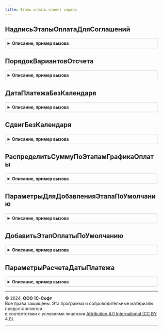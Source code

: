 ```yaml
---
title: Этапы оплаты клиент сервер
---
```



## НадписьЭтапыОплатаДляСоглашений
<details style="margin: 1em 0; padding: 0.5em; border: 1px solid #ccc; border-radius: 6px;">

<summary style="font-weight: bold; cursor: pointer;">Описание, пример вызова</summary>

```bsl

// Возвращает представление условий оплаты для соглашений,
// включающие в себя форму оплаты, этапы оплаты.
//
// Параметры:
// 		Форма - ФормаКлиентскогоПриложения - форма из которой вызвана функция.
//
// Возвращаемое значение:
// 		Строка - представление условий оплаты.
//
Функция НадписьЭтапыОплатаДляСоглашений(Форма) Экспорт
```

Пример вызова
```bsl
Результат = ЭтапыОплатыКлиентСервер.НадписьЭтапыОплатаДляСоглашений(Форма) 
```
</details>

## ПорядокВариантовОтсчета
<details style="margin: 1em 0; padding: 0.5em; border: 1px solid #ccc; border-radius: 6px;">

<summary style="font-weight: bold; cursor: pointer;">Описание, пример вызова</summary>

```bsl

// Порядок вариантов отсрочки.
//
// Возвращаемое значение:
//  Соответствие - Порядок вариантов отсрочки.
Функция ПорядокВариантовОтсчета() Экспорт
```

Пример вызова
```bsl
Результат = ЭтапыОплатыКлиентСервер.ПорядокВариантовОтсчета() 
```
</details>

## ДатаПлатежаБезКалендаря
<details style="margin: 1em 0; padding: 0.5em; border: 1px solid #ccc; border-radius: 6px;">

<summary style="font-weight: bold; cursor: pointer;">Описание, пример вызова</summary>

```bsl

// Возвращает расчетную дату платежа без учета производственного календаря.
//
// Параметры:
//  Параметры - см. ЭтапыОплатыКлиентСервер.ПараметрыРасчетаДатыПлатежа
//
// Возвращаемое значение:
//  Дата - Дата платежа (без учета календаря)
//
Функция ДатаПлатежаБезКалендаря(Параметры) Экспорт
```

Пример вызова
```bsl
Результат = ЭтапыОплатыКлиентСервер.ДатаПлатежаБезКалендаря(Параметры) 
```
</details>

## СдвигБезКалендаря
<details style="margin: 1em 0; padding: 0.5em; border: 1px solid #ccc; border-radius: 6px;">

<summary style="font-weight: bold; cursor: pointer;">Описание, пример вызова</summary>

```bsl

// Возвращает расчетное количество дней от дата события до даты платежа без учета производственного календаря.
//
// Параметры:
//  Параметры - см. ЭтапыОплатыКлиентСервер.ПараметрыРасчетаДатыПлатежа
//
// Возвращаемое значение:
//  Число - Сдвиг, дней (без учета календаря)
//
Функция СдвигБезКалендаря(Параметры) Экспорт
```

Пример вызова
```bsl
Результат = ЭтапыОплатыКлиентСервер.СдвигБезКалендаря(Параметры) 
```
</details>

## РаспределитьСуммуПоЭтапамГрафикаОплаты
<details style="margin: 1em 0; padding: 0.5em; border: 1px solid #ccc; border-radius: 6px;">

<summary style="font-weight: bold; cursor: pointer;">Описание, пример вызова</summary>

```bsl

// Распределяет сумму по этапам оплаты
//
// Параметры:
// ЭтапыГрафика
// 		ЭтапыГрафикаОплаты -ТаблицаЗначений - таблица этапов оплаты, в которой необходимо распределить сумму
// 		СуммаКРаспределениюОплаты - Число - сумма платежей, которую необходимо распределить по этапам
// 		СуммаКРаспределениюЗалога - Число - Необязательный, сумма залога за тару, которую необходимо распределить по этапам
// 		СуммаКРаспределениюВзаиморасчетов - Число - Необязательный, сумма взаиморасчетов документа, которую необходимо распределить по этапам.
// 		СуммаКРаспределениюВзаиморасчетовПоТаре - Число - Необязательный, сумма взаиморасчетов по таре документа, которую необходимо распределить по этапам.
//
Процедура РаспределитьСуммуПоЭтапамГрафикаОплаты(ЭтапыГрафикаОплаты, Знач СуммаКРаспределениюОплаты, Экспорт
```

Пример вызова
```bsl
ЭтапыОплатыКлиентСервер.РаспределитьСуммуПоЭтапамГрафикаОплаты(ЭтапыГрафикаОплаты, СуммаКРаспределениюОплаты, );
```
</details>

## ПараметрыДляДобавленияЭтапаПоУмолчанию
<details style="margin: 1em 0; padding: 0.5em; border: 1px solid #ccc; border-radius: 6px;">

<summary style="font-weight: bold; cursor: pointer;">Описание, пример вызова</summary>

```bsl

// Возвращает структуру параметров для метода ДобавитьЭтапОплатыПоУмолчанию()
//
// Возвращаемое значение:
//  Структура - Структура параметров с ключами:
// * Объект                       - ДокументОбъект - Документ, для которого заполняются этапы графика оплаты
// * ВариантОплаты                - ПеречислениеСсылка.ВариантыКонтроляОплатыКлиентом, ПеречислениеСсылка.ВариантыКонтроляОплатыПоставщику - Вариант оплаты добавляемого этапа
// * ЖелаемаяДата                 - Дата - Желаемая дата по документу
// * ДатаСеанса                   - Дата - Дата текущего сеанса пользователя
// * СуммаОплатыПоДокументу       - Число - сумма к оплате по документу
// * СуммаЗалогаПоДокументу       - Число - сумма залога по документу.
// * СуммаОтклоненияМерныхТоваров - Число - сумма отклонения мерных товаров.
Функция ПараметрыДляДобавленияЭтапаПоУмолчанию() Экспорт
```

Пример вызова
```bsl
Результат = ЭтапыОплатыКлиентСервер.ПараметрыДляДобавленияЭтапаПоУмолчанию() 
```
</details>

## ДобавитьЭтапОплатыПоУмолчанию
<details style="margin: 1em 0; padding: 0.5em; border: 1px solid #ccc; border-radius: 6px;">

<summary style="font-weight: bold; cursor: pointer;">Описание, пример вызова</summary>

```bsl

// Добавляет один этап оплаты по умолчанию
//
// Параметры:
//	 Параметры - Структура - Структура параметров с ключами, описанными в методе ПараметрыДляДобавленияЭтапаПоУмолчанию()
Процедура ДобавитьЭтапОплатыПоУмолчанию(Параметры) Экспорт
```

Пример вызова
```bsl
ЭтапыОплатыКлиентСервер.ДобавитьЭтапОплатыПоУмолчанию(Параметры) 
```
</details>

## ПараметрыРасчетаДатыПлатежа
<details style="margin: 1em 0; padding: 0.5em; border: 1px solid #ccc; border-radius: 6px;">

<summary style="font-weight: bold; cursor: pointer;">Описание, пример вызова</summary>

```bsl

// Возвращает структуру параметров для расчета даты платежа или сдвига.
//
// Возвращаемое значение:
//  Структура - Параметры расчета даты платежа:
// * ВариантОтсчета                                         - ПеречислениеСсылка.ВариантыОтсчетаДатыПлатежа - Вариант отсчета строки.
// * Сдвиг                                                  - Число - Сдвиг строки.
// * ДатаПлатежа                                            - Дата - Дата платежа строки.
// * ДатаЗаказа                                             - Дата - Дата заказа, если есть.
// * ДатаСогласования                                       - Дата - Дата согласования заказа, если есть.
// * ДатаОтгрузки                                           - Дата - Дата отгрузки строки.
// * СрокПереходаПраваСобственности                         - Число - Срок перехода права собственности из соглашения
// * Календарь - СправочникСсылка.ПроизводственныеКалендари - Календарь для учета только рабочих дней.
// * ДатаПереходаПраваСобственности                         - Дата - Дата перехода права собственности документа.
//
Функция ПараметрыРасчетаДатыПлатежа() Экспорт
```

Пример вызова
```bsl
Результат = ЭтапыОплатыКлиентСервер.ПараметрыРасчетаДатыПлатежа() 
```
</details>

---

© 2024, **ООО 1С-Софт**  
Все права защищены. Эта программа и сопроводительные материалы предоставляются  
в соответствии с условиями лицензии [Attribution 4.0 International (CC BY 4.0)](https://creativecommons.org/licenses/by/4.0/legalcode).

---
